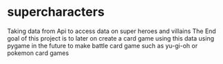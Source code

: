# supercharacters
Taking data from Api to access data on super heroes and villains
The End goal of this project is to later on create a card game using this data
using pygame in the future to make battle card game such as yu-gi-oh or pokemon card games
